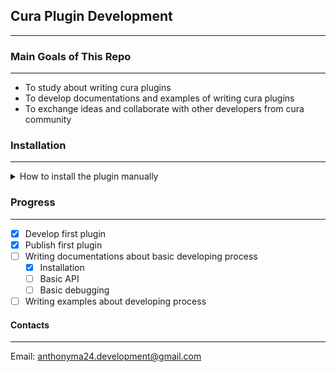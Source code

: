 ## Cura Plugin Development

------------------------------------------------------

### Main Goals of This Repo

------------------------------------------------------
- To study about writing cura plugins
- To develop documentations and examples of writing cura plugins
- To exchange ideas and collaborate with other developers from cura community

### Installation

------------------------------------------------------
<details><summary>How to install the plugin manually</summary>

- Find the installation folder of cura. This is typically found at "C:\Program Files\Ultimaker Cura 4.8.0"
- Navigate to the folder ".\plugins\PostProcessingPlugin\scripts"
- Download the plugin .py file and put in the scripts folder - this needs administrative right
- Launch cura and load the plugin from "Extentions > Post Processing > Modify G-Code" and select the plugin from "Add a script" list

\* This process is tested in cura 4.8 \
\* The plugins will be published the plugin in utimaker marketplace in the future

</details>

### Progress

------------------------------------------------------
- [x] Develop first plugin
- [x] Publish first plugin
- [ ] Writing documentations about basic developing process
    - [x] Installation
    - [ ] Basic API
    - [ ] Basic debugging
- [ ] Writing examples about developing process

#### Contacts

------------------------------------------------------
Email: anthonyma24.development@gmail.com
